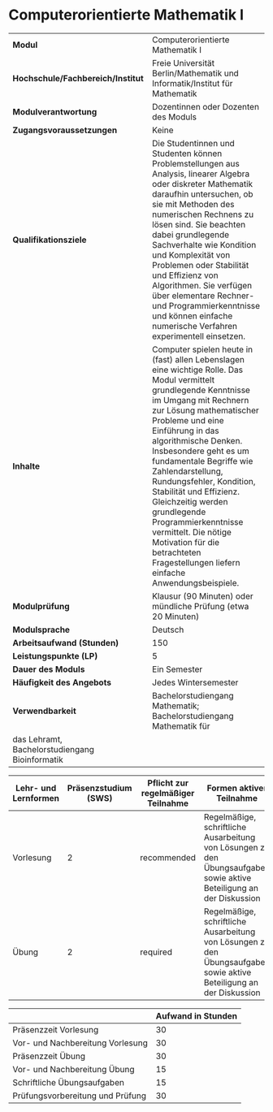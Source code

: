 # Computerorientierte Mathematik I
|                                    |   |
|------------------------------------|---|
|**Modul**                           | Computerorientierte Mathematik I |
|**Hochschule/Fachbereich/Institut** | Freie Universität Berlin/Mathematik und Informatik/Institut für Mathematik |
|**Modulverantwortung**              | Dozentinnen oder Dozenten des Moduls |
|**Zugangsvoraussetzungen**          | Keine |
|**Qualifikationsziele**             | Die Studentinnen und Studenten können Problemstellungen aus Analysis, linearer Algebra oder diskreter Mathematik daraufhin untersuchen, ob sie mit Methoden des numerischen Rechnens zu lösen sind. Sie beachten dabei grundlegende Sachverhalte wie Kondition und Komplexität von Problemen oder Stabilität und Effizienz von Algorithmen. Sie verfügen über elementare Rechner- und Programmierkenntnisse und können einfache numerische Verfahren experimentell einsetzen. |
|**Inhalte**                         | Computer spielen heute in (fast) allen Lebenslagen eine wichtige Rolle. Das Modul vermittelt grundlegende Kenntnisse im Umgang mit Rechnern zur Lösung mathematischer Probleme und eine Einführung in das algorithmische Denken. Insbesondere geht es um fundamentale Begriffe wie Zahlendarstellung, Rundungsfehler, Kondition, Stabilität und Effizienz. Gleichzeitig werden grundlegende Programmierkenntnisse vermittelt. Die nötige Motivation für die betrachteten Fragestellungen liefern einfache Anwendungsbeispiele. |
|**Modulprüfung**                    | Klausur (90 Minuten) oder mündliche Prüfung (etwa 20 Minuten) |
|**Modulsprache**                    | Deutsch |
|**Arbeitsaufwand (Stunden)**        | 150 |
|**Leistungspunkte (LP)**            | 5 |
|**Dauer des Moduls**                | Ein Semester |
|**Häufigkeit des Angebots**         | Jedes Wintersemester |
|**Verwendbarkeit**                  | Bachelorstudiengang Mathematik; Bachelorstudiengang Mathematik für
das Lehramt, Bachelorstudiengang Bioinformatik |

| Lehr- und Lernformen | Präsenzstudium <br> (SWS) | Pflicht zur regelmäßiger Teilnahme | Formen aktiver Teilnahme |
| ---------------------|---------------------------|------------------------------------|------------------------- |
| Vorlesung            | 2                         | recommended                        | Regelmäßige, schriftliche Ausarbeitung von Lösungen zu den Übungsaufgaben sowie aktive Beteiligung an der Diskussion |
| Übung                | 2                         | required                           | Regelmäßige, schriftliche Ausarbeitung von Lösungen zu den Übungsaufgaben sowie aktive Beteiligung an der Diskussion |

|   | Aufwand in Stunden |
| - |--------------------|
| Präsenzzeit Vorlesung                    | 30    |
| Vor- und Nachbereitung Vorlesung         | 30    |
| Präsenzzeit Übung                        | 30    |
| Vor- und Nachbereitung Übung             | 15    |
| Schriftliche Übungsaufgaben              | 15    |
| Prüfungsvorbereitung und Prüfung         | 30    |
